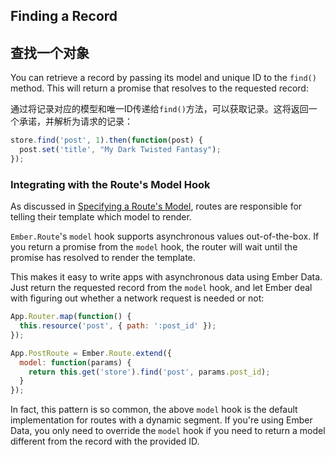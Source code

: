 ## Finding a Record

## 查找一个对象

You can retrieve a record by passing its model and unique ID to the `find()` method. This will return a promise that resolves to the requested record:

通过将记录对应的模型和唯一ID传递给`find()`方法，可以获取记录。这将返回一个承诺，并解析为请求的记录：

```js
store.find('post', 1).then(function(post) {
  post.set('title', "My Dark Twisted Fantasy");
});
```

### Integrating with the Route's Model Hook

As discussed in [Specifying a Route's
Model](/guides/routing/specifying-a-routes-model), routes are
responsible for telling their template which model to render.

`Ember.Route`'s `model` hook supports asynchronous values
out-of-the-box. If you return a promise from the `model` hook, the
router will wait until the promise has resolved to render the
template.
 
This makes it easy to write apps with asynchronous data using Ember
Data. Just return the requested record from the `model` hook, and let
Ember deal with figuring out whether a network request is needed or not:

```js
App.Router.map(function() {
  this.resource('post', { path: ':post_id' });
});

App.PostRoute = Ember.Route.extend({
  model: function(params) {
    return this.get('store').find('post', params.post_id);
  }
});
```

In fact, this pattern is so common, the above `model` hook is the
default implementation for routes with a dynamic segment. If you're
using Ember Data, you only need to override the `model` hook if you need
to return a model different from the record with the provided ID.
